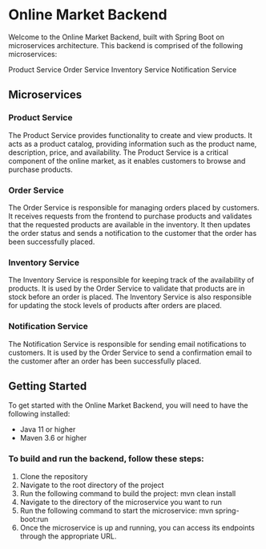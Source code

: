 # Online Market Backend

Welcome to the Online Market Backend, built with Spring Boot on microservices architecture. This backend is comprised of the following microservices:

Product Service
Order Service
Inventory Service
Notification Service

## Microservices

### Product Service

The Product Service provides functionality to create and view products. It acts as a product catalog, providing information such as the product name, description, price, and availability. The Product Service is a critical component of the online market, as it enables customers to browse and purchase products.

### Order Service

The Order Service is responsible for managing orders placed by customers. It receives requests from the frontend to purchase products and validates that the requested products are available in the inventory. It then updates the order status and sends a notification to the customer that the order has been successfully placed.

### Inventory Service

The Inventory Service is responsible for keeping track of the availability of products. It is used by the Order Service to validate that products are in stock before an order is placed. The Inventory Service is also responsible for updating the stock levels of products after orders are placed.

### Notification Service

The Notification Service is responsible for sending email notifications to customers. It is used by the Order Service to send a confirmation email to the customer after an order has been successfully placed.


## Getting Started
To get started with the Online Market Backend, you will need to have the following installed:

- Java 11 or higher
- Maven 3.6 or higher

### To build and run the backend, follow these steps:

1. Clone the repository
2. Navigate to the root directory of the project
3. Run the following command to build the project: mvn clean install
4. Navigate to the directory of the microservice you want to run
5. Run the following command to start the microservice: mvn spring-boot:run
6. Once the microservice is up and running, you can access its endpoints through the appropriate URL.

